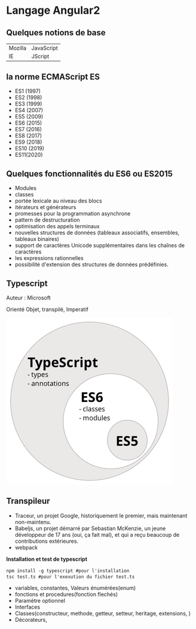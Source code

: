 # Langage Angular2

## Quelques notions de base

|||
|------------|----------------|
|	Mozilla | JavaScript|
|	IE	| JScript|

## la norme ECMAScript ES

* ES1 (1997)
* ES2 (1998)
* ES3 (1999)
* ES4 (2007)
* ES5 (2009)
* ES6 (2015)
* ES7 (2016)
* ES8 (2017)
* ES9 (2018)
* ES10 (2019)
* ES11(2020)

## Quelques fonctionnalités du ES6 ou ES2015

* Modules
* classes
* portée lexicale au niveau des blocs
* itérateurs et générateurs
* promesses pour la programmation asynchrone
* pattern de destructuration
* optimisation des appels terminaux
* nouvelles structures de données (tableaux associatifs, ensembles, tableaux binaires)
* support de caractères Unicode supplémentaires dans les chaînes de caractères  
* les expressions rationnelles
* possibilité d'extension des structures de données prédéfinies.

## Typescript

Auteur : Microsoft

Orienté Objet, transpilé, Imperatif

![](../images/typescript.png)

## Transpileur

* Traceur, un projet Google, historiquement le premier, mais maintenant non-maintenu.
* Babeljs, un projet démarré par Sebastian McKenzie, un jeune développeur de 17 ans (oui, ça fait mal), et qui a reçu beaucoup de contributions extérieures.
* webpack

**Installation et test de typescript**

``` console
npm install -g typescript #pour l'installation
tsc test.ts #pour l'exexution du fichier test.ts
```

* variables, constantes, Valeurs énumérées(enum)
* fonctions et procedures(fonction flechés)
* Paramètre optionnel
* Interfaces
* Classes(constructeur, methode, getteur, setteur, heritage, extensions, )
* Décorateurs, 
